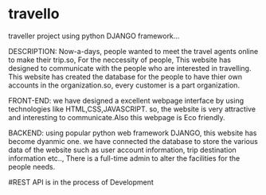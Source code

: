 # travello
traveller project using python DJANGO framework...

DESCRIPTION:
Now-a-days, people wanted to meet the travel agents online to make their trip.so, For the neccessity of people,
This website has designed to communicate with the people who are interested in travelling. This website has
created the database for the people to have thier own accounts in the organization.so, every customer is a part 
organization.

FRONT-END:
we have designed a excellent webpage interface by using technologies like HTML,CSS,JAVASCRIPT. so, the website is 
very attractive and interesting to communicate.Also this webpage is Eco friendly.

BACKEND:
using popular python web framework DJANGO, this website has become dyanmic one. we have connected the database to 
store the various data of the website such as user account information, trip destination information etc.., There
is a full-time admin to alter the facilities for the people needs.

#REST API is in the process of Development

